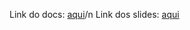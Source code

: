Link do docs: [aqui](https://docs.google.com/document/d/1i7pr7YsBDcum46oCz5ahcUqgmCtxyZX93SVSuhujG5I/edit?usp=sharing)/n
Link dos slides: [aqui](https://docs.google.com/presentation/d/1Xo1H7nUAO-wNcwqvqBHBoXqgz-ghuXLU0ea_-bZkIiw/edit?usp=sharing)

